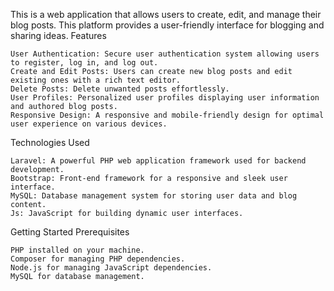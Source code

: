 
This is a web application that allows users to create, edit, and manage their blog posts. This platform provides a user-friendly interface for blogging and sharing ideas.
Features

    User Authentication: Secure user authentication system allowing users to register, log in, and log out.
    Create and Edit Posts: Users can create new blog posts and edit existing ones with a rich text editor.
    Delete Posts: Delete unwanted posts effortlessly.
    User Profiles: Personalized user profiles displaying user information and authored blog posts.
    Responsive Design: A responsive and mobile-friendly design for optimal user experience on various devices.

Technologies Used

    Laravel: A powerful PHP web application framework used for backend development.
    Bootstrap: Front-end framework for a responsive and sleek user interface.
    MySQL: Database management system for storing user data and blog content.
    Js: JavaScript for building dynamic user interfaces.

Getting Started
Prerequisites

    PHP installed on your machine.
    Composer for managing PHP dependencies.
    Node.js for managing JavaScript dependencies.
    MySQL for database management.